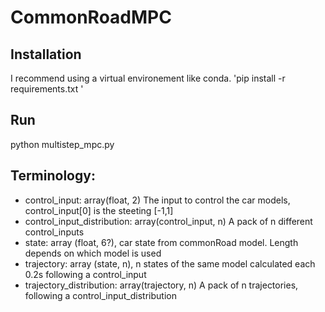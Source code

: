 # CommonRoadMPC

## Installation
I recommend using a virtual environement like conda.
'pip install -r requirements.txt '

## Run
python multistep_mpc.py

## Terminology:
* control_input: array(float, 2) The input to control the car models, control_input[0] is the steeting [-1,1]
* control_input_distribution: array(control_input, n) A pack of n different control_inputs
* state: array (float, 6?), car state from commonRoad model. Length depends on which model is used
* trajectory: array (state, n), n states of the same model calculated each 0.2s following a control_input
* trajectory_distribution: array(trajectory, n) A pack of n trajectories, following a control_input_distribution
